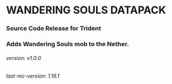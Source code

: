 # WANDERING SOULS DATAPACK
### Source Code Release for Trident
### Adds Wandering Souls mob to the Nether.
###### version: v1.0.0
###### last-mc-version: 1.16.1
